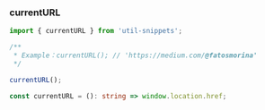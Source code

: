 ### currentURL

<template>
    <b>Use</b>
</template>

```ts
import { currentURL } from 'util-snippets';

/**
 * Example：currentURL(); // 'https://medium.com/@fatosmorina'
 */

currentURL();
```

<template>
    <b>Code</b>
</template>

```ts
const currentURL = (): string => window.location.href;
```


<style>
    b {
        color: #3eaf7c;
    }
</style>

